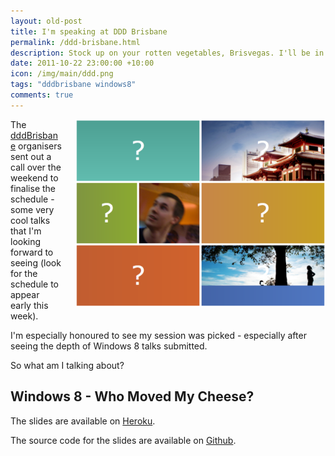 ```yaml
--- 
layout: old-post
title: I'm speaking at DDD Brisbane
permalink: /ddd-brisbane.html
description: Stock up on your rotten vegetables, Brisvegas. I'll be in your neck of the woods in November, talking about how Windows 8 impacts developers!
date: 2011-10-22 23:00:00 +10:00
icon: /img/main/ddd.png
tags: "dddbrisbane windows8"
comments: true
---
```


<img src='/img/main/metro-preview.png' width='400' height='300' alt='' title='' style='float: right;margin-left: 1.5em;'>


The [dddBrisbane][1] organisers sent out a call over the weekend to finalise the schedule - some very cool talks that I'm looking forward to seeing (look for the schedule to appear early this week). 


[1]: http://dddbrisbane.com

I'm especially honoured to see my session was picked - especially after seeing the depth of Windows 8 talks submitted.

So what am I talking about?

## Windows 8 - Who Moved My Cheese?

The slides are available on [Heroku](http://ddd-windows8.heroku.com).

The source code for the slides are available on [Github](http://github.com/shiftkey/dddbrisbane).

